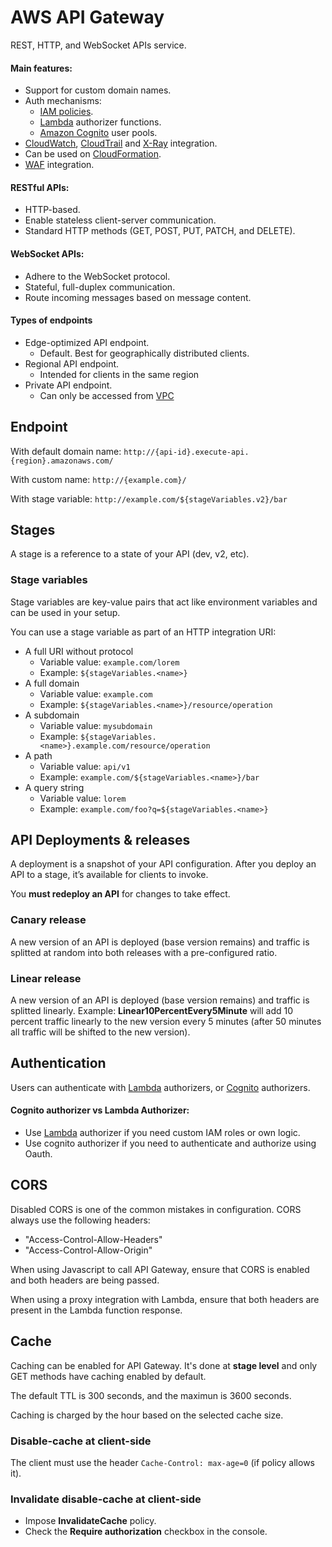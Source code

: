 # AWS API Gateway

REST, HTTP, and WebSocket APIs service.

#### Main features:
- Support for custom domain names.
- Auth mechanisms:
    - [IAM policies](IAM.md#policies).
    - [Lambda](Lambda.md) authorizer functions.
    - [Amazon Cognito](Cognito.md) user pools.
- [CloudWatch](CloudWatch.md), [CloudTrail](CloudTrail.md) and [X-Ray](XRay.md) integration.
- Can be used on [CloudFormation](CloudFormation.md).
- [WAF](WAF.md) integration.

#### RESTful APIs:
- HTTP-based.
- Enable stateless client-server communication.
- Standard HTTP methods (GET, POST, PUT, PATCH, and DELETE).

#### WebSocket APIs:
- Adhere to the WebSocket protocol.
- Stateful, full-duplex communication.
- Route incoming messages based on message content.

#### Types of endpoints
- Edge-optimized API endpoint.
    - Default. Best for geographically distributed clients.
- Regional API endpoint.
    - Intended for clients in the same region
- Private API endpoint.
    - Can only be accessed from [VPC](VPC.md)

## Endpoint

With default domain name: `http://{api-id}.execute-api.{region}.amazonaws.com/`

With custom name: `http://{example.com}/`

With stage variable: `http://example.com/${stageVariables.v2}/bar`

## Stages

A stage is a reference to a state of your API (dev, v2, etc).

### Stage variables

Stage variables are key-value pairs that act like environment variables and can be used in your setup.

You can use a stage variable as part of an HTTP integration URI:

- A full URI without protocol
    - Variable value: `example.com/lorem`
    - Example: `${stageVariables.<name>}`
- A full domain
    - Variable value: `example.com`
    - Example: `${stageVariables.<name>}/resource/operation`
- A subdomain
    - Variable value: `mysubdomain`
    - Example: `${stageVariables.<name>}.example.com/resource/operation`
- A path
    - Variable value: `api/v1`
    - Example: `example.com/${stageVariables.<name>}/bar`
- A query string
    - Variable value: `lorem`
    - Example: `example.com/foo?q=${stageVariables.<name>}`

## API Deployments & releases

A deployment is a snapshot of your API configuration. After you deploy an API to a stage, it’s available for clients to invoke.

You **must redeploy an API** for changes to take effect.

### Canary release

A new version of an API is deployed (base version remains) and traffic is splitted at random into both releases with a pre-configured ratio.

### Linear release

A new version of an API is deployed (base version remains) and traffic is splitted linearly. Example: **Linear10PercentEvery5Minute** will add 10 percent traffic linearly to the new version every 5 minutes (after 50 minutes all traffic will be shifted to the new version).

## Authentication

Users can authenticate with [Lambda](Lambda.md) authorizers, or [Cognito](Cognito.md) authorizers.

#### Cognito authorizer vs Lambda Authorizer:
- Use [Lambda](Lambda.md) authorizer if you need custom IAM roles or own logic.
- Use cognito authorizer if you need to authenticate and authorize using Oauth.

## CORS

Disabled CORS is one of the common mistakes in configuration. CORS always use the following headers:
- "Access-Control-Allow-Headers"
- "Access-Control-Allow-Origin"

When using Javascript to call API Gateway, ensure that CORS is enabled and both headers are being passed.

When using a proxy integration with Lambda, ensure that both headers are present in the Lambda function response.

## Cache

Caching can be enabled for API Gateway. It's done at **stage level** and only GET methods have caching enabled by default.

The default TTL is 300 seconds, and the maximun is 3600 seconds.

Caching is charged by the hour based on the selected cache size.

### Disable-cache at client-side

The client must use the header `Cache-Control: max-age=0` (if policy allows it).

### Invalidate disable-cache at client-side

- Impose **InvalidateCache** policy.
- Check the **Require authorization** checkbox in the console.
